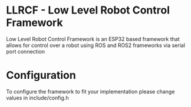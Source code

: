 # LLRCF - Low Level Robot Control Framework

Low Level Robot Control Framework is an ESP32 based framework that allows for control over a robot using ROS and ROS2 frameworks via serial port connection

# Configuration

To configure the framework to fit your implementation please change values in include/config.h
